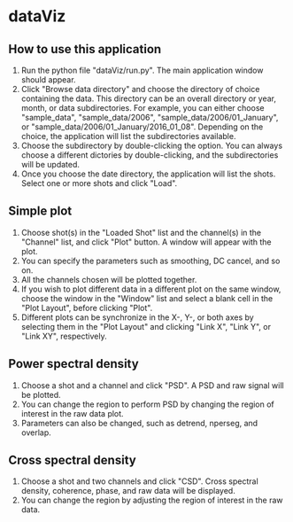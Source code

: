 # dataViz

## How to use this application
1. Run the python file "dataViz/run.py". The main application window
   should appear.
2. Click "Browse data directory" and choose the directory of choice
   containing the data. This directory can be an overall directory or
year, month, or data subdirectories. For example, you can either choose
"sample_data", "sample_data/2006", "sample_data/2006/01_January", or "sample_data/2006/01_January/2016_01_08". Depending on the choice, the application will list the subdirectories available.
3. Choose the subdirectory by double-clicking the option. You can always
   choose a different dictories by double-clicking, and the
subdirectories will be updated. 
4. Once you choose the date directory, the application will list the
   shots. Select one or more shots and click "Load".

## Simple plot
1. Choose shot(s) in the "Loaded Shot" list and the channel(s) in the
   "Channel" list, and click "Plot" button. A window will appear with
the plot. 
2. You can specify the parameters such as smoothing, DC cancel, and so
   on. 
3. All the channels chosen will be plotted together. 
4. If you wish to plot different data in a different plot on the same
   window, choose the window in the "Window" list and select a blank
cell in the "Plot Layout", before clicking "Plot". 
5. Different plots can be synchronize in the X-, Y-, or both axes by
   selecting them in the "Plot Layout" and clicking "Link X", "Link Y",
or "Link XY", respectively.

## Power spectral density
1. Choose a shot and a channel and click "PSD". A PSD and raw signal
   will be plotted. 
2. You can change the region to perform PSD by changing the region of
   interest in the raw data plot.
3. Parameters can also be changed, such as detrend, nperseg, and
   overlap.

## Cross spectral density
1. Choose a shot and two channels and click "CSD". Cross spectral
   density, coherence, phase, and raw data will be displayed. 
2. You can change the region by adjusting the region of interest in the
   raw data.
  
   
